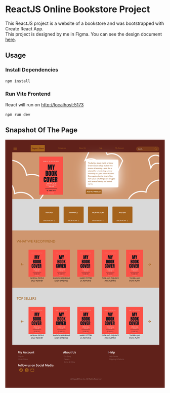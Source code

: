 <h1>ReactJS Online Bookstore Project</h1>
This ReactJS project is a website of a bookstore and was bootstrapped with Create React App.
<br>
This project is designed by me in Figma. You can see the design document <a href="https://www.figma.com/design/8QRQV4w2YYeooTieoBOKAu/Pages%26Pines?node-id=0-1&t=BmrmphTzrq7CKN4O-1">here</a>.
<br>

<h2>Usage</h2>
<h3>Install Dependencies</h3>

```shell
npm install
```

<h3>Run Vite Frontend</h3>
<p>React will run on <a href="http://localhost:5173">http://localhost:5173</a></p>

```shell
npm run dev
```

<h2>Snapshot Of The Page</h2>

![image alt](https://github.com/duygudumlupinar/react-app/blob/a47f325c84f95e55657c3ef2b1f8401a3cc0950b/Pages%26Pines.png)
